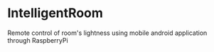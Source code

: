 IntelligentRoom
===============

Remote control of room's lightness using mobile android application through RaspberryPi
